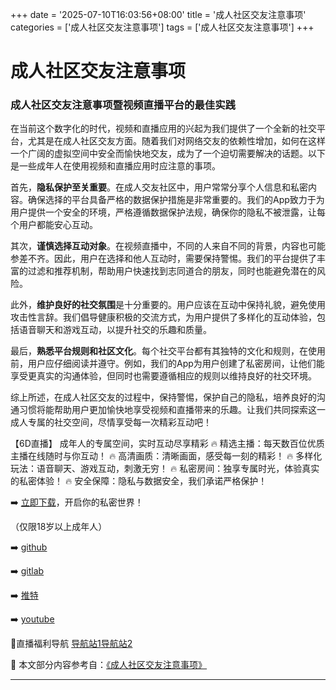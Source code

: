 +++
date = '2025-07-10T16:03:56+08:00'
title = '成人社区交友注意事项'
categories = ['成人社区交友注意事项']
tags = ['成人社区交友注意事项']
+++

# 成人社区交友注意事项

### 成人社区交友注意事项暨视频直播平台的最佳实践

在当前这个数字化的时代，视频和直播应用的兴起为我们提供了一个全新的社交平台，尤其是在成人社区交友方面。随着我们对网络交友的依赖性增加，如何在这样一个广阔的虚拟空间中安全而愉快地交友，成为了一个迫切需要解决的话题。以下是一些成年人在使用视频和直播应用时应注意的事项。

首先，**隐私保护至关重要**。在成人交友社区中，用户常常分享个人信息和私密内容。确保选择的平台具备严格的数据保护措施是非常重要的。我们的App致力于为用户提供一个安全的环境，严格遵循数据保护法规，确保你的隐私不被泄露，让每个用户都能安心互动。

其次，**谨慎选择互动对象**。在视频直播中，不同的人来自不同的背景，内容也可能参差不齐。因此，用户在选择和他人互动时，需要保持警惕。我们的平台提供了丰富的过滤和推荐机制，帮助用户快速找到志同道合的朋友，同时也能避免潜在的风险。

此外，**维护良好的社交氛围**是十分重要的。用户应该在互动中保持礼貌，避免使用攻击性言辞。我们倡导健康积极的交流方式，为用户提供了多样化的互动体验，包括语音聊天和游戏互动，以提升社交的乐趣和质量。

最后，**熟悉平台规则和社区文化**。每个社交平台都有其独特的文化和规则，在使用前，用户应仔细阅读并遵守。例如，我们的App为用户创建了私密房间，让他们能享受更真实的沟通体验，但同时也需要遵循相应的规则以维持良好的社交环境。

综上所述，在成人社区交友的过程中，保持警惕，保护自己的隐私，培养良好的沟通习惯将能帮助用户更加愉快地享受视频和直播带来的乐趣。让我们共同探索这一成人专属的社交空间，尽情享受每一次精彩互动吧！

【6D直播】
成年人的专属空间，实时互动尽享精彩
🔥 精选主播：每天数百位优质主播在线随时与你互动！
🔥 高清画质：清晰画面，感受每一刻的精彩！
🔥 多样化玩法：语音聊天、游戏互动，刺激无穷！
🔥 私密房间：独享专属时光，体验真实的私密体验！
🔥 安全保障：隐私与数据安全，我们承诺严格保护！

➡️ [立即下载](https://down123.s3.ap-east-1.amazonaws.com/down/down.html?channelCode=blog)，开启你的私密世界！

（仅限18岁以上成年人）

➡️ [github](https://aldult-live.github.io/)

➡️ [gitlab](https://seo-09598d.gitlab.io/)

➡️ [推特](https://x.com/wegame33)

➡️ [youtube](https://www.youtube.com/@6Dlive)

🔞直播福利导航 [导航站1](https://webstack-86085a.gitlab.io/)[导航站2](https://onlygit123-2.github.io/)


📘 本文部分内容参考自：[《成人社区交友注意事项》](https://github.com/91semanvv/91seman)

---
